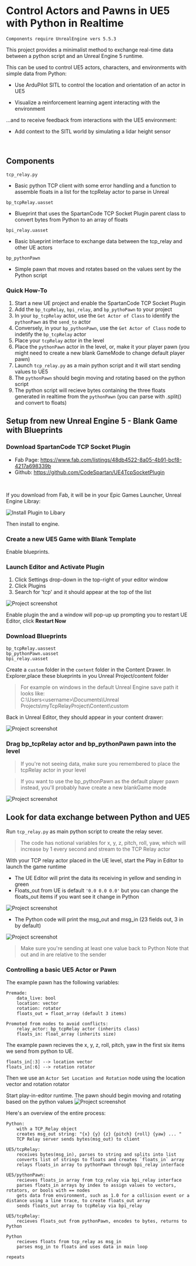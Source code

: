 # Control Actors and Pawns in UE5 with Python in Realtime 
  
`Components require UnrealEngine vers 5.5.3`
  
This project provides a minimalist method to exchange real-time data between a python script and an Unreal Engine 5 runtime.

This can be used to control UE5 actors, characters, and environments with simple data from Python:

- Use ArduPilot SITL to control the location and orientation of an actor in UE5

- Visualize a reinforcement learning agent interacting with the environment

...and to receive feedback from interactions with the UE5 environment:

- Add context to the SITL world by simulating a lidar height sensor 
<br>


## Components
`tcp_relay.py`
- Basic python TCP client with some error handling and a function to assemble floats in a list for the tcpRelay actor to parse in Unreal

`bp_tcpRelay.uasset`<br>
- Blueprint that uses the SpartanCode TCP Socket Plugin parent class to convert bytes from Python to an array of floats

`bpi_relay.uasset`<br>
- Basic blueprint interface to exchange data between the tcp_relay and other UE actors

`bp_pythonPawn`<br>
- Simple pawn that moves and rotates based on the values sent by the Python script

 ### Quick How-To
 1. Start a new UE project and enable the SpartanCode TCP Socket Plugin
 2. Add the `bp_tcpRelay`, `bpi_relay`, and `bp_pythoPawn` to your project
 3. In your `bp_tcpRelay` actor, use the `Get Actor of Class` to identify the `pythonPawn` as the `send_to` actor
 4. Conversely, in your `bp_pythonPawn`, use the `Get Actor of Class` node to indetify the `bp_tcpRelay` actor
 5. Place your `tcpRelay` actor in the level
 6. Place the `pythonPawn` actor in the level, or, make it your player pawn (you might need to create a new blank GameMode to change default player pawn)
 7. Launch `tcp_relay.py` as a main python script and it will start sending values to UE5
 8. The `pythonPawn` should begin moving and rotating based on the python script
 9. The python script will recieve bytes containing the three floats generated in realtime from the `pythonPawn` (you can parse with .split() and convert to floats) 


## Setup from new Unreal Engine 5 - Blank Game with Blueprints

### Download SpartanCode TCP Socket Plugin
 - Fab Page: https://www.fab.com/listings/48db4522-8a05-4b91-bcf8-4217a698339b
 - Github: https://github.com/CodeSpartan/UE4TcpSocketPlugin

<br>

 If you download from Fab, it will be in your Epic Games Launcher, Unreal Engine Libray:

![Install Plugin to Libary](media/tcp_socket_plugin_uelibrary.jpg)

Then install to engine.

### Create a new UE5 Game with Blank Template
Enable blueprints.

### Launch Editor and Activate Plugin
1. Click Settings drop-down in the top-right of your editor window
2. Click Plugins
3. Search for 'tcp' and it should appear at the top of the list

![Project screenshot](media/tcp_socket_plugin_enable.jpg)

Enable plugin the and a window will pop-up up prompting you to restart UE Editor, click **Restart Now**

### Download Blueprints
```
bp_tcpRelay.uassest
bp_pythonPawn.uasset
bpi_relay.uasset
```
Create a `custom` folder in the `content` folder in the Content Drawer. In Explorer,place these blueprints in you Unreal Project/content folder

> For example on windows in the default Unreal Engine save path it looks like: <br>
 C:\Users\<username>\Documents\Unreal Projects\myTcpRelayProject\Content\custom

Back in Unreal Editor, they should appear in your content drawer:

![Project screenshot](media/downloaded_assets_in_content_drawer.jpg)

### Drag bp_tcpRelay actor and bp_pythonPawn pawn into the level

> If you're not seeing data, make sure you remembered to place the tcpRelay actor in your level

> If you want to use the bp_pythonPawn as the default player pawn instead, you'll probably have create a new blankGame mode

![Project screenshot](media/assets_in_level.jpg)

## Look for data exchange between Python and UE5
Run `tcp_relay.py` as main python script to create the relay sever.

> The code has notional variables for x, y, z, pitch, roll, yaw, which will increase by 1 every second and stream to the TCP Relay actor

With your TCP relay actor placed in the UE level, start the Play in Editor to launch the game runtime

- The UE Editor will print the data its receiving in yellow and sending in green<br>
- Floats_out from UE is default `'0.0 0.0 0.0'` but you can change the floats_out items if you want see it change in Python

![Project screenshot](media/data_exchanged.jpg)

- The Python code will print the msg_out and msg_in (23 fields out, 3 in by default)<br> 

![Project screenshot](media/python_data_exchanged.jpg)

> Make sure you're sending at least one value back to Python
> Note that out and in are relative to the sender

### Controlling a basic UE5 Actor or Pawn
The example pawn has the following variables:
```
Premade:
    data_live: bool
    location: vector
    rotation: rotator
    floats_out = float_array (default 3 items)

Promoted from nodes to avoid conflicts:
    relay_actor: bp_tcpRelay actor (inherits class)
    floats_in: float_array (inherits size)
```
The example pawn recieves the x, y, z, roll, pitch, yaw in the first six items we send from python to UE.

```
floats_in[:3] --> location vector
floats_in[:6] --> rotation rotator
```

Then we use an `Actor Set Location and Rotation` node using the location vector and rotation rotator

Start play-in-editor runtime. The pawn should begin moving and rotating based on the python values
![Project screenshot](media/success_pawn_control.jpg)

Here's an overview of the entire process:
```
Python:
    with a TCP_Relay object
    creates msg_out string: "{x} {y} {z} {pitch} {roll} {yaw} ... "
    TCP Relay server sends bytes(msg_out) to client

UE5/tcpRelay:
    receives bytes(msg_in), parses to string and splits into list
    converts list of strings to floats and creates `floats_in` array
    relays floats_in array to pythonPawn through bpi_relay interface

UE5/pythonPawn:
    recieves floats_in array from tcp_relay via bpi_relay interface
    parses floats_in arrays by index to assign values to vectors, rotators, or bools with == nodes
    gets data from environment, such as 1.0 for a collision event or a distance using a line trace, to create floats_out array
    sends floats_out array to tcpRelay via bpi_relay

UE5/tcpRelay: 
    recieves floats_out from pythonPawn, encodes to bytes, returns to Python

Python
    recieves floats from tcp_relay as msg_in
    parses msg_in to floats and uses data in main loop

repeats
```

